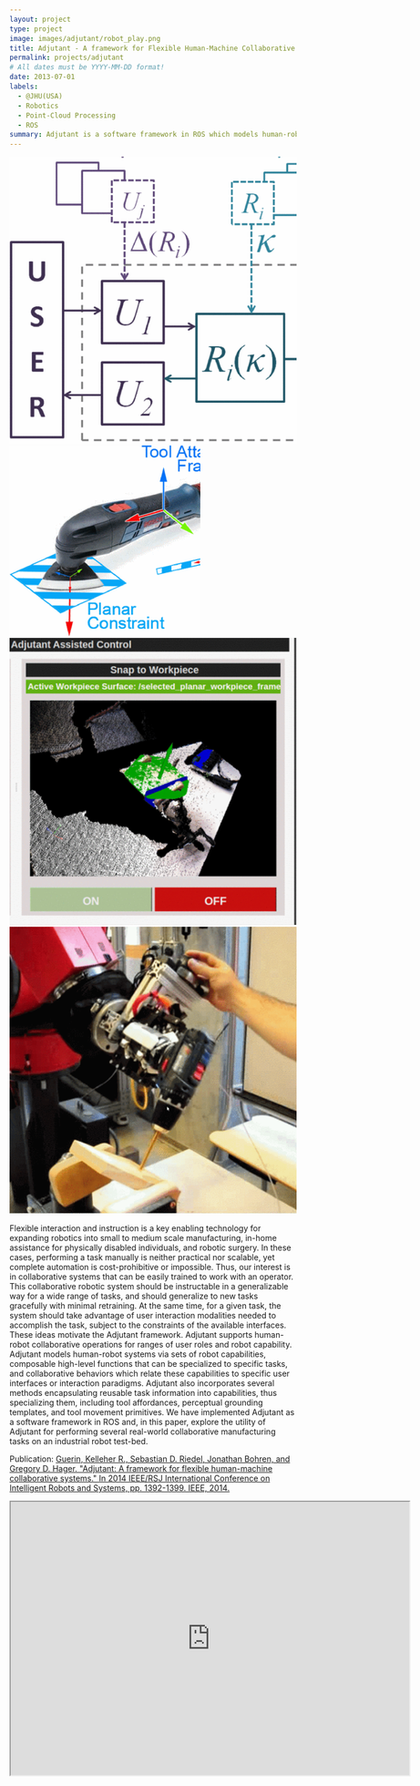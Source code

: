 ```yaml
---
layout: project
type: project
image: images/adjutant/robot_play.png
title: Adjutant - A framework for Flexible Human-Machine Collaborative Systems
permalink: projects/adjutant
# All dates must be YYYY-MM-DD format!
date: 2013-07-01
labels:
  - @JHU(USA)
  - Robotics
  - Point-Cloud Processing
  - ROS
summary: Adjutant is a software framework in ROS which models human-robot collaborative systems via relating sets of robot capabilities to specific user interfaces or interaction paradigms.
---
```


<div class="ui small rounded images">
  <img class="ui image" src="../images/adjutant/formal_.png">
  <img class="ui image" src="../images/adjutant/tools_.png">
  <img class="ui image" src="../images/adjutant/ui_.png">
  <img class="ui image" src="../images/adjutant/robot_.png">
</div>

Flexible interaction and instruction is a key enabling technology for expanding robotics into small to medium scale manufacturing, in-home assistance for physically disabled individuals, and robotic surgery. In these cases, performing a task manually is neither practical nor scalable, yet complete automation is cost-prohibitive or impossible. Thus, our interest is in collaborative systems that can be easily trained to work with an operator. This collaborative robotic system should be instructable in a generalizable way for a wide range of tasks, and should generalize to new tasks gracefully with minimal retraining. At the same time, for a given task, the system should take advantage of user interaction modalities needed to accomplish the task, subject to the constraints of the available interfaces. These ideas motivate the Adjutant framework. Adjutant supports human-robot collaborative operations for ranges of user roles and robot capability. Adjutant models human-robot systems via sets of robot capabilities, composable high-level functions that can be specialized to specific tasks, and collaborative behaviors which relate these capabilities to specific user interfaces or interaction paradigms. Adjutant also incorporates several methods encapsulating reusable task information into capabilities, thus specializing them, including tool affordances, perceptual grounding templates, and tool movement primitives. We have implemented Adjutant as a software framework in ROS and, in this paper, explore the utility of Adjutant for performing several real-world collaborative manufacturing tasks on an industrial robot test-bed.

Publication: <a href="https://ieeexplore.ieee.org/abstract/document/6942739">Guerin, Kelleher R., Sebastian D. Riedel, Jonathan Bohren, and Gregory D. Hager. "Adjutant: A framework for flexible human-machine collaborative systems." In 2014 IEEE/RSJ International Conference on Intelligent Robots and Systems, pp. 1392-1399. IEEE, 2014.</a>

<div class="embed-container">
  <iframe src="https://drive.google.com/file/d/1SY22FvxzqOUPO08vG41fKPCf5bBPtKFn/preview" width="700" height="480"></iframe>
</div>
